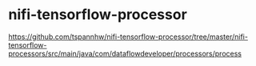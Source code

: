 # nifi-tensorflow-processor

https://github.com/tspannhw/nifi-tensorflow-processor/tree/master/nifi-tensorflow-processors/src/main/java/com/dataflowdeveloper/processors/process
